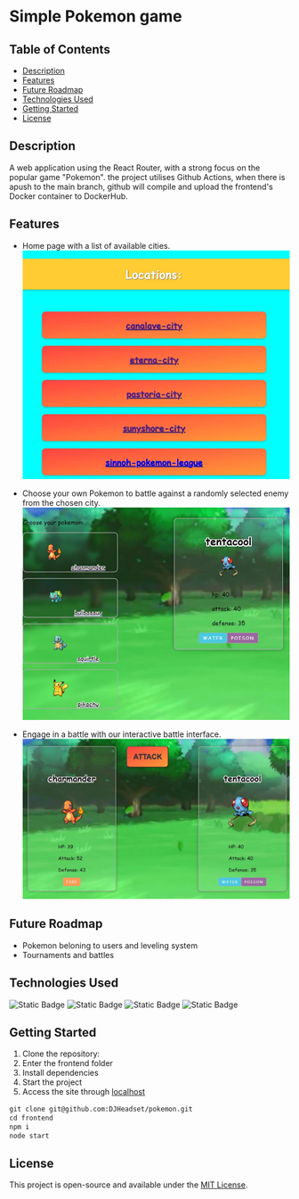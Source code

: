 # Simple Pokemon game


## Table of Contents
- [Description](#description)
- [Features](#features)
- [Future Roadmap](#future-roadmap)
- [Technologies Used](#technologies-used)
- [Getting Started](#getting-started)
- [License](#license)

## Description
A web application using the React Router, with a strong focus on the popular game "Pokemon". the project utilises Github Actions, when there is  apush to the main branch, github will compile and upload the frontend's Docker container to DockerHub.

## Features
- Home page with a list of available cities.
![List of cities](./frontend/src/resources/readmePics/cities.jpg)

- Choose your own Pokemon to battle against a randomly selected enemy from the chosen city.
![List of own pokemons with pictures and their names on the left sid and a detailed view of the enemy pokemon on the right](./frontend/src/resources/readmePics/ownPokemon.jpg)

- Engage in a battle with our interactive battle interface.
![Detiled view of chozen and enemy pokemon with a big "ATTACK" button](./frontend/src/resources/readmePics/battle.jpg)

## Future Roadmap
- Pokemon beloning to users and leveling system
- Tournaments and battles

## Technologies Used
<img alt="Static Badge" src="https://img.shields.io/badge/React_Router-react?style=plastic&logo=reactrouter&label=6.18.0&labelColor=blue&color=%23CA4245" height="30">

<img alt="Static Badge" src="https://img.shields.io/badge/Node.js-node?style=plastic&logo=nodedotjs&logoColor=white&label=18.2.0&labelColor=%23339933" height="30">

<img alt="Static Badge" src="https://img.shields.io/badge/Github_Actions-github?style=plastic&logo=githubactions&logoColor=white&color=%232088FF" height="30">

<img alt="Static Badge" src="https://img.shields.io/badge/Docker-docker?style=plastic&logo=docker&color=blue" height="30">


## Getting Started

1. Clone the repository:
2. Enter the frontend folder
3. Install dependencies
4. Start the project
5. Access the site through [localhost](http://localhost:3000/)

```
git clone git@github.com:DJHeadset/pokemon.git
cd frontend
npm i
node start
```

## License
This project is open-source and available under the [MIT License](LICENSE).
